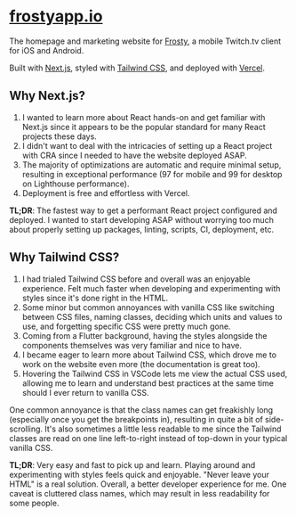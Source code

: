 # [frostyapp.io](https://frostyapp.io)

The homepage and marketing website for [Frosty](https://github.com/tommyxchow/frosty), a mobile Twitch.tv client for iOS and Android.

Built with [Next.js](https://nextjs.org), styled with [Tailwind CSS](https://tailwindcss.com), and deployed with [Vercel](https://vercel.com).

## Why Next.js?

1. I wanted to learn more about React hands-on and get familiar with Next.js since it appears to be the popular standard for many React projects these days.
2. I didn't want to deal with the intricacies of setting up a React project with CRA since I needed to have the website deployed ASAP.
3. The majority of optimizations are automatic and require minimal setup, resulting in exceptional performance (97 for mobile and 99 for desktop on Lighthouse performance).
4. Deployment is free and effortless with Vercel.

**TL;DR**: The fastest way to get a performant React project configured and deployed. I wanted to start developing ASAP without worrying too much about properly setting up packages, linting, scripts, CI, deployment, etc.

## Why Tailwind CSS?

1. I had trialed Tailwind CSS before and overall was an enjoyable experience. Felt much faster when developing and experimenting with styles since it's done right in the HTML.
2. Some minor but common annoyances with vanilla CSS like switching between CSS files, naming classes, deciding which units and values to use, and forgetting specific CSS were pretty much gone.
3. Coming from a Flutter background, having the styles alongside the components themselves was very familiar and nice to have.
4. I became eager to learn more about Tailwind CSS, which drove me to work on the website even more (the documentation is great too).
5. Hovering the Tailwind CSS in VSCode lets me view the actual CSS used, allowing me to learn and understand best practices at the same time should I ever return to vanilla CSS.

One common annoyance is that the class names can get freakishly long (especially once you get the breakpoints in), resulting in quite a bit of side-scrolling. It's also sometimes a little less readable to me since the Tailwind classes are read on one line left-to-right instead of top-down in your typical vanilla CSS.

**TL;DR**: Very easy and fast to pick up and learn. Playing around and experimenting with styles feels quick and enjoyable. "Never leave your HTML" is a real solution. Overall, a better developer experience for me. One caveat is cluttered class names, which may result in less readability for some people.
